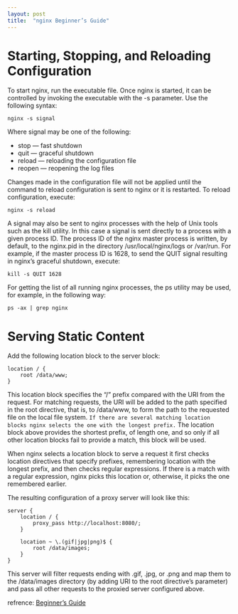 ```yaml
---
layout: post
title:  "nginx Beginner’s Guide"
---
```


# Starting, Stopping, and Reloading Configuration

To start nginx, run the executable file. Once nginx is started, it can be controlled by invoking the executable with the -s parameter. Use the following syntax:

```
nginx -s signal
```

Where signal may be one of the following:

- stop — fast shutdown
- quit — graceful shutdown
- reload — reloading the configuration file
- reopen — reopening the log files

Changes made in the configuration file will not be applied until the command to reload configuration is sent to nginx or it is restarted. To reload configuration, execute:

```
nginx -s reload
```

A signal may also be sent to nginx processes with the help of Unix tools such as the kill utility. In this case a signal is sent directly to a process with a given process ID. The process ID of the nginx master process is written, by default, to the nginx.pid in the directory /usr/local/nginx/logs or /var/run. For example, if the master process ID is 1628, to send the QUIT signal resulting in nginx’s graceful shutdown, execute:

```
kill -s QUIT 1628
```

For getting the list of all running nginx processes, the ps utility may be used, for example, in the following way:

```
ps -ax | grep nginx
```

# Serving Static Content

Add the following location block to the server block:

```
location / {
    root /data/www;
}
```

This location block specifies the “/” prefix compared with the URI from the request. For matching requests, the URI will be added to the path specified in the root directive, that is, to /data/www, to form the path to the requested file on the local file system. `If there are several matching location blocks nginx selects the one with the longest prefix.` The location block above provides the shortest prefix, of length one, and so only if all other location blocks fail to provide a match, this block will be used.

When nginx selects a location block to serve a request it first checks location directives that specify prefixes, remembering location with the longest prefix, and then checks regular expressions. If there is a match with a regular expression, nginx picks this location or, otherwise, it picks the one remembered earlier.

The resulting configuration of a proxy server will look like this:

```
server {
    location / {
        proxy_pass http://localhost:8080/;
    }

    location ~ \.(gif|jpg|png)$ {
        root /data/images;
    }
}
```

This server will filter requests ending with .gif, .jpg, or .png and map them to the /data/images directory (by adding URI to the root directive’s parameter) and pass all other requests to the proxied server configured above.


refrence: [Beginner’s Guide](http://nginx.org/en/docs/beginners_guide.html)


